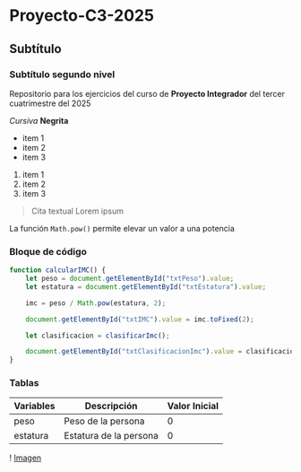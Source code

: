 # Proyecto-C3-2025
## Subtítulo
### Subtítulo segundo nivel
Repositorio para los ejercicios del curso de **Proyecto Integrador** del tercer cuatrimestre del 2025

*Cursiva*
**Negrita**

- item 1
- item 2
- item 3

1. item 1
2. item 2
3. item 3

> Cita textual
> Lorem ipsum 

La función `Math.pow()` permite elevar un valor a una potencia

### Bloque de código

```javascript
function calcularIMC() {
    let peso = document.getElementById("txtPeso").value;
    let estatura = document.getElementById("txtEstatura").value;

    imc = peso / Math.pow(estatura, 2);

    document.getElementById("txtIMC").value = imc.toFixed(2);

    let clasificacion = clasificarImc();

    document.getElementById("txtClasificacionImc").value = clasificacion;
}
``` 

### Tablas
|Variables|Descripción|Valor Inicial|
|---------|-----------|-------------|
| peso  | Peso de la persona | 0 |
| estatura | Estatura de la persona | 0 |

! [Imagen](https://www.lisdatasolutions.com/wp-content/uploads/2022/07/Que-es-y-para-que-sirve-GitHub-1.jpg)